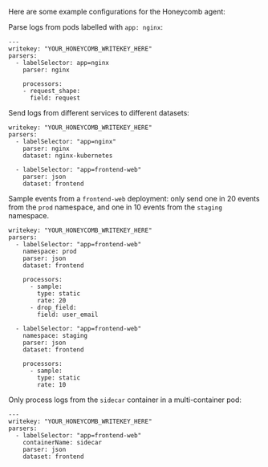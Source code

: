 Here are some example configurations for the Honeycomb agent:


Parse logs from pods labelled with `app: nginx`:
```
---
writekey: "YOUR_HONEYCOMB_WRITEKEY_HERE"
parsers:
  - labelSelector: app=nginx
    parser: nginx

    processors:
    - request_shape:
      field: request
```

Send logs from different services to different datasets:
```
writekey: "YOUR_HONEYCOMB_WRITEKEY_HERE"
parsers:
  - labelSelector: "app=nginx"
    parser: nginx
    dataset: nginx-kubernetes

  - labelSelector: "app=frontend-web"
    parser: json
    dataset: frontend
```


Sample events from a `frontend-web` deployment: only send one in 20 events from
the `prod` namespace, and one in 10 events from the `staging` namespace.
```
writekey: "YOUR_HONEYCOMB_WRITEKEY_HERE"
parsers:
  - labelSelector: "app=frontend-web"
    namespace: prod
    parser: json
    dataset: frontend

    processors:
      - sample:
        type: static
        rate: 20
      - drop_field:
        field: user_email

  - labelSelector: "app=frontend-web"
    namespace: staging
    parser: json
    dataset: frontend

    processors:
      - sample:
        type: static
        rate: 10
```

Only process logs from the `sidecar` container in a multi-container pod:
```
---
writekey: "YOUR_HONEYCOMB_WRITEKEY_HERE"
parsers:
  - labelSelector: "app=frontend-web"
    containerName: sidecar
    parser: json
    dataset: frontend
```
